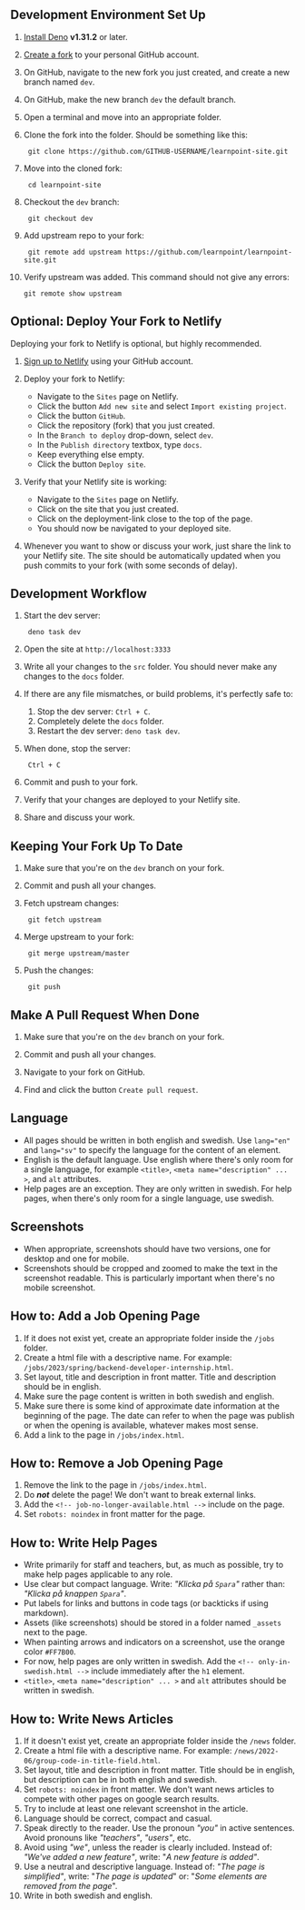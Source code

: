 ## Development Environment Set Up

1. [Install Deno](https://deno.land/manual@v1.31.2/getting_started/installation) **v1.31.2** or later.

2. [Create a fork](https://github.com/learnpoint/learnpoint-site/fork) to your personal GitHub account.

3. On GitHub, navigate to the new fork you just created, and create a new branch named `dev`.

4. On GitHub, make the new branch `dev` the default branch.

5. Open a terminal and move into an appropriate folder.

6. Clone the fork into the folder. Should be something like this:

        git clone https://github.com/GITHUB-USERNAME/learnpoint-site.git

7. Move into the cloned fork:

        cd learnpoint-site

8. Checkout the `dev` branch:

        git checkout dev

9. Add upstream repo to your fork:

        git remote add upstream https://github.com/learnpoint/learnpoint-site.git

10. Verify upstream was added. This command should not give any errors:

        git remote show upstream



## Optional: Deploy Your Fork to Netlify

Deploying your fork to Netlify is optional, but highly recommended.

1. [Sign up to Netlify](https://app.netlify.com/signup) using your GitHub account.

2. Deploy your fork to Netlify:
    - Navigate to the `Sites` page on Netlify.
    - Click the button `Add new site` and select `Import existing project`.
    - Click the button `GitHub`.
    - Click the repository (fork) that you just created.
    - In the `Branch to deploy` drop-down, select `dev`.
    - In the `Publish directory` textbox, type `docs`.
    - Keep everything else empty.
    - Click the button `Deploy site`.

3. Verify that your Netlify site is working:
    - Navigate to the `Sites` page on Netlify.
    - Click on the site that you just created.
    - Click on the deployment-link close to the top of the page.
    - You should now be navigated to your deployed site.

4. Whenever you want to show or discuss your work, just share the link to your Netlify site. The site should be automatically updated when you push commits to your fork (with some seconds of delay).



## Development Workflow

1. Start the dev server:

        deno task dev

2. Open the site at `http://localhost:3333`

3. Write all your changes to the `src` folder. You should never make any changes to the `docs` folder.

4. If there are any file mismatches, or build problems, it's perfectly safe to:
    1. Stop the dev server: `Ctrl + C`.
    2. Completely delete the ```docs``` folder.
    3. Restart the dev server: `deno task dev`.

5. When done, stop the server:

        Ctrl + C

6. Commit and push to your fork.

7. Verify that your changes are deployed to your Netlify site.

8. Share and discuss your work.



## Keeping Your Fork Up To Date

1. Make sure that you're on the `dev` branch on your fork.

2. Commit and push all your changes.

3. Fetch upstream changes:

        git fetch upstream

4. Merge upstream to your fork:

        git merge upstream/master

5. Push the changes:

        git push



## Make A Pull Request When Done

1. Make sure that you're on the `dev` branch on your fork.

2. Commit and push all your changes.

3. Navigate to your fork on GitHub.

4. Find and click the button `Create pull request`.



## Language

* All pages should be written in both english and swedish. Use `lang="en"` and `lang="sv"` to specify the language for the content of an element.
* English is the default language. Use english where there's only room for a single language, for example `<title>`, `<meta name="description" ... >`, and `alt` attributes.
* Help pages are an exception. They are only written in swedish. For help pages, when there's only room for a single language, use swedish.



## Screenshots

* When appropriate, screenshots should have two versions, one for desktop and one for mobile.
* Screenshots should be cropped and zoomed to make the text in the screenshot readable. This is particularly important when there's no mobile screenshot.



## How to: Add a Job Opening Page

1. If it does not exist yet, create an appropriate folder inside the `/jobs` folder.
2. Create a html file with a descriptive name. For example: `/jobs/2023/spring/backend-developer-internship.html`.
3. Set layout, title and description in front matter. Title and description should be in english.
4. Make sure the page content is written in both swedish and english.
5. Make sure there is some kind of approximate date information at the beginning of the page. The date can refer to when the page was publish or when the opening is available, whatever makes most sense.
6. Add a link to the page in `/jobs/index.html`.



## How to: Remove a Job Opening Page

1. Remove the link to the page in `/jobs/index.html`.
2. Do ***not*** delete the page! We don't want to break external links.
3. Add the `<!-- job-no-longer-available.html -->` include on the page.
4. Set `robots: noindex` in front matter for the page.



## How to: Write Help Pages

* Write primarily for staff and teachers, but, as much as possible, try to make help pages applicable to any role.
* Use clear but compact language. Write: *"Klicka på `Spara`"* rather than: *"Klicka på knappen `Spara`"*.
* Put labels for links and buttons in code tags (or backticks if using markdown).
* Assets (like screenshots) should be stored in a folder named `_assets` next to the page.
* When painting arrows and indicators on a screenshot, use the orange color `#FF7B00`.
* For now, help pages are only written in swedish. Add the `<!-- only-in-swedish.html -->` include immediately after the `h1` element.
* `<title>`, `<meta name="description" ... >` and `alt` attributes should be written in swedish.



## How to: Write News Articles

1. If it doesn't exist yet, create an appropriate folder inside the `/news` folder.
2. Create a html file with a descriptive name. For example: `/news/2022-06/group-code-in-title-field.html`.
3. Set layout, title and description in front matter. Title should be in english, but description can be in both english and swedish.
4. Set `robots: noindex` in front matter. We don't want news articles to compete with other pages on google search results.
5. Try to include at least one relevant screenshot in the article.
6. Language should be correct, compact and casual.
7. Speak directly to the reader. Use the pronoun *"you"* in active sentences. Avoid pronouns like *"teachers"*, *"users"*, etc.
8. Avoid using *"we"*, unless the reader is clearly included. Instead of: *"We've added a new feature"*, write: "*A new feature is added"*.
9. Use a neutral and descriptive language. Instead of: *"The page is simplified"*, write: "*The page is updated*" or: "*Some elements are removed from the page*".
10. Write in both swedish and english.
